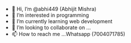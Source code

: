 - 👋 Hi, I’m @abhi449 (Abhijit Mishra)
- 👀 I’m interested in programming
- 🌱 I’m currently learning web development
- 💞️ I’m looking to collaborate on ...
- 📫 How to reach me ...Whatsapp (7004071785)

<!---
abhi449/abhi449 is a ✨ special ✨ repository because its `README.md` (this file) appears on your GitHub profile.
You can click the Preview link to take a look at your changes.
--->
